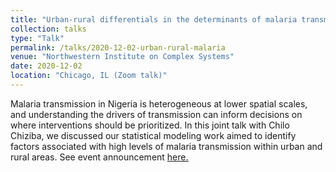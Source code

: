 ```yaml
---
title: "Urban-rural differentials in the determinants of malaria transmission in Nigeria"
collection: talks
type: "Talk"
permalink: /talks/2020-12-02-urban-rural-malaria
venue: "Northwestern Institute on Complex Systems"
date: 2020-12-02
location: "Chicago, IL (Zoom talk)"
---
```


Malaria transmission in Nigeria is heterogeneous at lower spatial scales, and understanding the drivers of transmission can inform decisions on where interventions should be prioritized. In this joint talk with Chilo Chiziba, we discussed our statistical modeling work aimed to identify factors associated with high levels of malaria transmission within urban and rural areas. See event announcement <ins>[here.](http://www.mccormick.northwestern.edu/events/event-info.php?eid=568712&action=print)</ins>